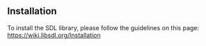 ## Installation
To install the SDL library, please follow the guidelines on this page:
https://wiki.libsdl.org/Installation